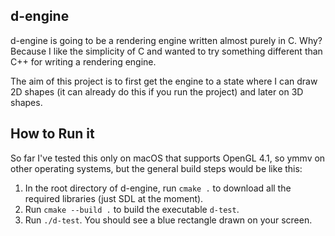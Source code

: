 ## d-engine
d-engine is going to be a rendering engine written almost purely in C. Why? Because I like the simplicity of C and wanted to try something different than C++ for writing a rendering engine.

The aim of this project is to first get the engine to a state where I can draw 2D shapes (it can already do this if you run the project) and later on 3D shapes.

## How to Run it
So far I've tested this only on macOS that supports OpenGL 4.1, so ymmv on other operating systems, but the general build steps would be like this:
1. In the root directory of d-engine, run `cmake .` to download all the required libraries (just SDL at the moment).
2. Run `cmake --build .` to build the executable `d-test`.
3. Run `./d-test`. You should see a blue rectangle drawn on your screen.
